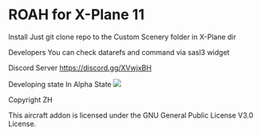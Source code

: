 # ROAH for X-Plane 11
Install
Just git clone repo to the Custom Scenery folder in X-Plane dir

Developers
You can check datarefs and command via sasl3 widget

Discord Server
https://discord.gg/XVwjxBH

Developing state
In Alpha State
![](https://media.discordapp.net/attachments/728483961722110062/728492078669234196/Screenshot_2020-07-03_at_14.05.43.png)

Copyright
ZH

This aircraft addon is licensed under the GNU General Public License V3.0 License.
